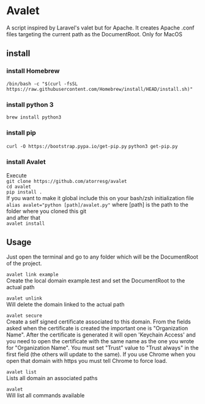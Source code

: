 # Avalet
A script inspired by Laravel's valet but for Apache. It creates Apache .conf files targeting the current path as the DocumentRoot. Only for MacOS

## install
### install Homebrew
`/bin/bash -c "$(curl -fsSL https://raw.githubusercontent.com/Homebrew/install/HEAD/install.sh)"`

### install python 3
`brew install python3`  

### install pip
`curl -O https://bootstrap.pypa.io/get-pip.py`
`python3 get-pip.py`  

### install Avalet
Execute  
`git clone https://github.com/atorresg/avalet`  
`cd avalet`  
`pip install .`  
If you want to make it global include this on your bash/zsh initialization file  
`alias avalet="python [path]/avalet.py"` where [path] is the path to the folder where you cloned this git  
and after that  
`avalet install`  

## Usage
Just open the terminal and go to any folder which will be the DocumentRoot of the project.

`avalet link example`  
Create the local domain example.test and set the DocumentRoot to the actual path  

`avalet unlink`  
Will delete the domain linked to the actual path  

`avalet secure`  
Create a self signed certificate associated to this domain. From the fields asked when the certificate is created the important one is "Organization Name". After the certificate is generated it will open 'Keychain Access' and you need to open the certificate with the same name as the one you wrote for "Organization Name". You must set "Trust" value to "Trust always" in the first field (the others will update to the same). If you use Chrome when you open that domain with https you must tell Chrome to force load.  

`avalet list`  
Lists all domain an associated paths  

`avalet`  
Will list all commands available  
